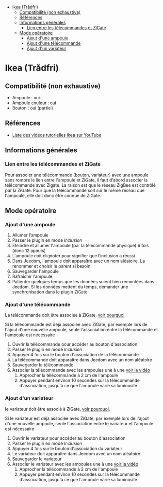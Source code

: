 - [Ikea (Trådfri)](#ikea-trådfri)
    - [Compatibilité (non exhaustive)](#compatibilité-non-exhaustive)
    - [Références](#références)
    - [Informations générales](#informations-générales)
        - [Lien entre les télécommandes et ZiGate](#lien-entre-les-télécommandes-et-zigate)
    - [Mode opératoire](#mode-opératoire)
        - [Ajout d'une ampoule](#ajout-dune-ampoule)
        - [Ajout d'une télécommande](#ajout-dune-télécommande)
        - [Ajout d'un variateur](#ajout-dun-variateur)

# Ikea (Trådfri)

## Compatibilité (non exhaustive)

* Ampoule : oui
* Ampoule couleur : oui
* Bouton : oui (partiel)

## Références

* [Liste des vidéos tutorielles Ikea sur YouTube](https://www.youtube.com/watch?v=0z1KikVkHsw&list=PLdOi3lRbWE5JW3sM8vlHZRt16MquGiBvz)

## Informations générales

### Lien entre les télécommandes et ZiGate

Pour associer une télécommande (bouton, variateur) avec une ampoule sans rompre le lien entre l'ampoule et ZiGate, il faut d'abord associer la télécommande avec Zigate. La raison est que le réseau ZigBee est contrôlé par la ZiGate. Pour que la télécommande soit sur le même réseau que l'ampoule, elle doit donc être connue de ZiGate.

## Mode opératoire

### Ajout d'une ampoule

1. Allumer l'ampoule
2. Passer le plugin en mode *Inclusion*
3. Eteindre et allumer l'ampoule (par la télécommande physique) 6 fois (donc 12 appuis)
4. L'ampoule doit clignoter pour signifier que l'inclusion a réussi
5. Dans Jeedom, l'ampoule doit apparaître avec un nom aléatoire. La renommer et choisir le parent si besoin
6. Sauvegarder l'ampoule
7. Rafraîchir l'ampoule
8. Patienter quelques temps que les données soient bien remontées dans Jeedom. Si les données mettent du temps, demander une synchronisation dans le plugin ZiGate

### Ajout d'une télécommande

La télécommande doit être associée à ZiGate, [voir pourquoi](#lien-entre-les-télécommandes-et-zigate).

Si la télécommande est déjà associée avec ZiGate, par exemple lors de l'ajout d'une nouvelle ampoule, seule l'association entre la télécommande et l'ampoule est nécessaire

1. Ouvrir la télécommande pour accéder au bouton d'association
1. Passer le plugin en mode *Inclusion*
2. Appuyer 4 fois sur le bouton d'association de la télécommande
3. La télécommande doit apparaître dans Jeedom avec un nom aléatoire
4. Sauvegarder la télécommande
5. Associer la télécommande avec les ampoules une à une [voir la vidéo](https://www.youtube.com/watch?v=JRYFEuQhkIE)
    1. Approcher la télécommande à 2 cm de l'ampoule
    2. Appuyer pendant environ 10 secondes sur la télécommande d'association, jusqu'à ce que l'ampoule varie sa luminosité

### Ajout d'un variateur

le variateur doit être associé à ZiGate, [voir pourquoi](#lien-entre-les-télécommandes-et-zigate).

Si le variateur est déjà associée avec ZiGate, par exemple lors de l'ajout d'une nouvelle ampoule, seule l'association entre le variateur et l'ampoule est nécessaire

1. Ouvrir le variateur pour accéder au bouton d'association
1. Passer le plugin en mode *Inclusion*
2. Appuyer 4 fois sur le bouton d'association du variateur
3. Le variateur doit apparaître dans Jeedom avec un nom aléatoire
4. Sauvegarder le variateur
5. Associer le variateur avec les ampoules une à une [voir la vidéo](https://www.youtube.com/watch?v=_XxYk6Twm34)
    1. Approcher la télécommande à 2 cm de l'ampoule
    2. Appuyer pendant environ 10 secondes sur la télécommande d'association, jusqu'à ce que l'ampoule varie sa luminosité